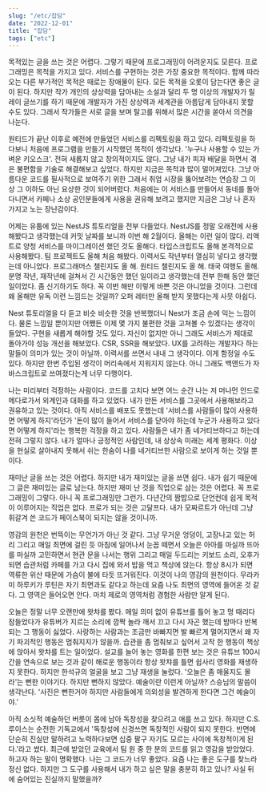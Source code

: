 ```yaml
---
slug: "/etc/잡담"
date: "2022-12-01"
title: "잡담"
tags: ["etc"]
---
```


목적있는 글을 쓰는 것은 어렵다. 그렇기 때문에 프로그래밍이 어려운지도 모른다. 프로그래밍은 목적을 가지고 있다. 서비스를 구현하는 것은 가장 중요한 목적이다. 함께 따라오는 다른 부가적인 목적은 때로는 장애물이 된다. 모든 목적을 오롯이 담는다면 좋은 글이 된다. 하지만 작가 개인의 상상력을 담아내는 소설과 달리 두 명 이상의 개발자가 릴레이 글쓰기를 하기 때문에 개발자가 가진 상상력과 세계관을 아름답게 담아내지 못할 수도 있다. 그래서 작가들은 서로 글을 보며 탈고를 위해서 많은 시간을 쏟아서 의견을 나눈다.

원티드가 끝난 이후로 예전에 만들었던 서비스를 리펙토링을 하고 있다. 리펙토링을 하다보니 처음에 프로그램을 만들기 시작했던 목적이 생각났다. '누구나 사용할 수 있는 가벼운 키오스크'. 전혀 새롭지 않고 창의적이지도 않다. 그냥 내가 피자 배달을 하면서 겪은 불편함을 기술로 해결해보고 싶었다. 하지만 지금은 목적과 많이 멀어져있다. 그냥 아름다운 코드를 필사적으로 보여주기 위한 그래서 취업 시장을 뚫어보려는 연습장 그 이상 그 이하도 아닌 요상한 것이 되어버렸다. 처음에는 이 서비스를 만들어서 동네를 돌아다니면서 카페나 소상 공인분들에게 사용을 권유해 보려고 했지만 지금은 그냥 나 혼자 가지고 노는 장난감이다.

어제는 유툽에 있는 NestJS 튜토리얼을 전부 다들었다. NestJS를 정말 오래전에 사용해봤다고 생각했는데 커밋 날짜를 보니까 이번 해 2월이다. 올해는 이런 일이 많다. 리액트로 양청 서비스를 마이그레이션 했던 것도 올해다. 타입스크립트도 올해 본격적으로 사용해봤다. 팀 프로젝트도 올해 처음 해봤다. 이력서도 작년부터 열심히 넣다고 생각했는데 아니었다. 프로그래머스 챌린지도 올 해. 원티드 챌린지도 올 해. 태국 여행도 올해. 분명 작년, 재작년에 걸쳐서 긴 시간동안 했던 일이라고 생각했는데 전부 한해 동안 했던 일이었다. 좀 신기하기도 하다. 꼭 이번 해만 이렇게 바쁜 것은 아니었을 것이다. 그런데 왜 올해만 유독 이런 느낌드는 것일까? 오퍼 레터만 올해 받지 못했다는게 사뭇 아쉽다.

Nest 튜토리얼을 다 듣고 비슷 비슷한 것을 반복했더니 Nest가 조금 손에 익는 느낌이다. 물론 느낌일 뿐이지만 어쨌든 이제 몇 가지 불편한 것을 고쳐볼 수 있겠다는 생각이 들었다. 구현을 새롭게 해야할 것도 있다. 자신이 없지만 아니 그래도 서비스가 제대로 돌아가야 성능 개선을 해보았다. CSR, SSR을 해보았다. UX를 고려하는 개발자다 하는 말들이 의미가 있는 것이 아닐까. 이력서를 쓰면서 내내 그 생각이다. 이게 함정일 수도 있다. 하지만 한번 주입된 생각이 머리속에서 지워지지 않는다. 아니 그래도 백앤드가 자바스크립트로 쓰여졌다는게 너무 다행이다.

나는 미리부터 걱정하는 사람이다. 코드를 고치다 보면 어느 순간 나는 저 머나먼 안드로메다로가서 외계인과 대화를 하고 있었다. 내가 만든 서비스를 그곳에서 사용해보라고 권유하고 있는 것이다. 아직 서비스를 배포도 못했는데 '서비스를 사람들이 많이 사용하면 어떻게 하지'라던가 '돈이 많이 들어서 서비스를 닫아야 하는데 누군가 사용하고 있다면 어떻게 하지'라는 행복한 걱정을 하고 있다. 사람들은 내가 좀 네거티브하다고 하는데 전혀 그렇지 않다. 내가 얼마나 긍정적인 사람인데, 내 상상속 미래는 세계 평화다. 이상을 현실로 살아내지 못해서 쉬는 한숨이 나를 네거티브한 사람으로 보이게 하는 것일 뿐이다.

재미난 글을 쓰는 것은 어렵다. 하지만 내가 재미있는 글을 쓰면 쉽다. 내가 쉽기 때문에 그 글은 재미있는 글로 남는다. 하지만 재미 난 것을 직업으로 삼는 것은 어렵다. 꼭 프로그래밍이 그렇다. 아니 꼭 프로그래밍만 그런가. 다년간의 짬밥으로 단언컨데 쉽게 목적이 이루어지는 직업은 없다. 프로가 되는 것은 고달프다. 내가 모짜르트가 아닌데 그냥 휘갈겨 쓴 코드가 페이스북이 되지는 않을 것이니까.

영감의 원천은 번뜩이는 무언가가 아닌 것 같다. 그냥 무거운 엉덩이, 고장나고 있는 허리 그리고 매일 최면에 걸린 듯 아침에 일어나서 눈꼽 떼면서 오늘은 아아를 마실까 뜨아를 마실까 고민하면서 현관 문을 나서는 행위 그리고 매일 두드리는 키보드 소리, 오후가 되면 습관처럼 카페를 가고 다시 집에 와서 밥을 먹고 책상에 앉는다. 항상 8시가 되면 역류한 위산 때문에 가슴이 불에 타듯 뜨거워진다. 이것이 나의 영감의 원천이다. 무라카미 하루키가 루틴은 자기 최면과도 같다고 하는데 요즘 나도 최면의 영역에 들어온 것 같다. 그 영역은 들어오면 안다. 마치 제로의 영역처럼 경험한 사람만 알게 된다.

오늘은 정말 너무 오랜만에 왓챠를 봤다. 매일 의미 없이 유튜브를 틀어 놓고 멍 때리다 잠들었다가 유튜버가 지르는 소리에 깜짝 놀라 깨서 끄고 다시 자곤 했는데 밤마다 반복되는 그 행동이 싫었다. 사랑하는 사람과는 조금만 바빠지면 발 빠르게 멀어지면서 왜 자기 파괴적인 행동은 멈춰지지가 않을까. 습관을 좀 멈춰보고 싶어서 고작 한 행동이 책상에 앉아서 왓챠를 트는 일이었다. 설교를 늘어 놓는 영화를 한편 보는 것은 유튜브 100시간을 연속으로 보는 것과 같이 해로운 행동이라 항상 왓챠를 틀면 쉽사리 영화를 재생하지 못한다. 하지만 한석규의 얼굴을 보고 그냥 재생을 눌렀다. '오늘은 좀 매울지도 몰라'는 뻔한 이야기다. 하지만 뻔하지 않았다. 예술이란 이런게 아닐까? 스승님의 말씀이 생각난다. '사진은 뻔한거야 하지만 사람들에게 의외성을 발견하게 한다면 그건 예술이야.'

아직 소싯적 예술하던 버릇이 몸에 남아 독창성을 찾으려고 애를 쓰고 있다. 하지만 C.S. 루이스는 순전한 기독교에서 '독창성에 신경쓰면 독창적인 사람이 되지 못한다. 반면에 단순히 진실만 말하려고 노력하다보면 십중 팔구 자기도 모르는 사이에 독창적이게 된다.'라고 썼다. 최근에 받았던 교육에서 팀 원 중 한 분의 코드를 읽고 영감을 받았었다. 하고자 하는 말이 명확했다. 나는 그 코드가 너무 좋았다. 요즘 나는 좋은 도구를 찾느라 정신 없다. 하지만 그 도구를 사용해서 내가 하고 싶은 말을 충분히 하고 있나? 사실 뒤에 숨어있는 진실까지 말했을까?
